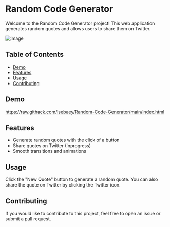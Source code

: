 # Random Code Generator

Welcome to the Random Code Generator project! This web application generates random quotes and allows users to share them on Twitter.

![image](https://github.com/isebaey/Random-Code-Generator/assets/102492335/fdee39da-9c57-479e-a12c-076d36458dba)


## Table of Contents

- [Demo](#demo)
- [Features](#features)
- [Usage](#usage)
- [Contributing](#contributing)

## Demo

https://raw.githack.com/isebaey/Random-Code-Generator/main/index.html

## Features

- Generate random quotes with the click of a button
- Share quotes on Twitter (Inprogress)
- Smooth transitions and animations

## Usage
Click the "New Quote" button to generate a random quote. You can also share the quote on Twitter by clicking the Twitter icon.

## Contributing
If you would like to contribute to this project, feel free to open an issue or submit a pull request.

